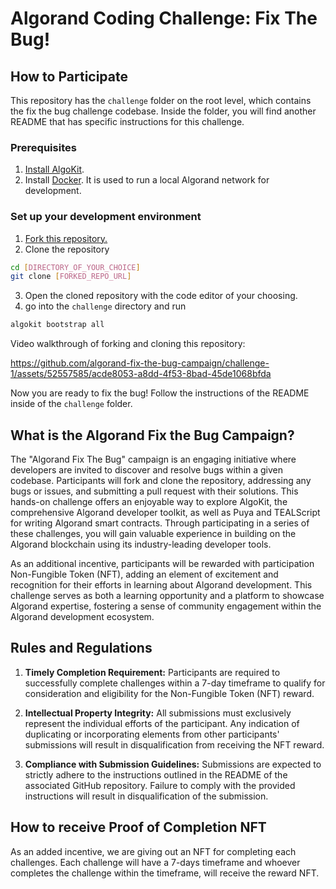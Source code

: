# Algorand Coding Challenge: Fix The Bug!

## How to Participate

This repository has the `challenge` folder on the root level, which contains the fix the bug challenge codebase. Inside the folder, you will find another README that has specific instructions for this challenge.  

### Prerequisites

1. [Install AlgoKit](https://github.com/algorandfoundation/algokit-cli/tree/main?tab=readme-ov-file#install).
2. Install [Docker](https://www.docker.com/products/docker-desktop/). It is used to run a local Algorand network for development.

### Set up your development environment
1. [Fork this repository.](https://docs.github.com/en/pull-requests/collaborating-with-pull-requests/working-with-forks/fork-a-repo)
2. Clone the repository
```bash
cd [DIRECTORY_OF_YOUR_CHOICE]
git clone [FORKED_REPO_URL]
```
3. Open the cloned repository with the code editor of your choosing.
4. go into the `challenge` directory and run 
```bash
algokit bootstrap all
```

Video walkthrough of forking and cloning this repository:

https://github.com/algorand-fix-the-bug-campaign/challenge-1/assets/52557585/acde8053-a8dd-4f53-8bad-45de1068bfda

Now you are ready to fix the bug! Follow the instructions of the README inside of the `challenge` folder. 

## What is the Algorand Fix the Bug Campaign?

The "Algorand Fix The Bug" campaign is an engaging initiative where developers are invited to discover and resolve bugs within a given codebase. Participants will fork and clone the repository, addressing any bugs or issues, and submitting a pull request with their solutions. This hands-on challenge offers an enjoyable way to explore AlgoKit, the comprehensive Algorand developer toolkit, as well as Puya and TEALScript for writing Algorand smart contracts. Through participating in a series of these challenges, you will gain valuable experience in building on the Algorand blockchain using its industry-leading developer tools.

As an additional incentive, participants will be rewarded with participation Non-Fungible Token (NFT), adding an element of excitement and recognition for their efforts in learning about Algorand development. This challenge serves as both a learning opportunity and a platform to showcase Algorand expertise, fostering a sense of community engagement within the Algorand development ecosystem.

## Rules and Regulations
1. **Timely Completion Requirement:**
Participants are required to successfully complete challenges within a 7-day timeframe to qualify for consideration and eligibility for the Non-Fungible Token (NFT) reward.

2. **Intellectual Property Integrity:**
All submissions must exclusively represent the individual efforts of the participant. Any indication of duplicating or incorporating elements from other participants' submissions will result in disqualification from receiving the NFT reward.

3. **Compliance with Submission Guidelines:**
Submissions are expected to strictly adhere to the instructions outlined in the README of the associated GitHub repository. Failure to comply with the provided instructions will result in disqualification of the submission.

## How to receive Proof of Completion NFT

As an added incentive, we are giving out an NFT for completing each challenges. Each challenge will have a 7-days timeframe and whoever completes the challenge within the timeframe, will receive the reward NFT. 

